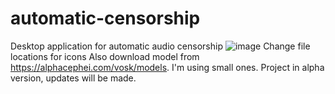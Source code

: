 # automatic-censorship
Desktop application for automatic audio censorship
![image](https://user-images.githubusercontent.com/113096319/232613405-8a29aade-234e-4b50-9920-46cd54c4ffd3.png)
Change file locations for icons 
Also download model from https://alphacephei.com/vosk/models. I'm using small ones. 
Project in alpha version, updates will be made.
